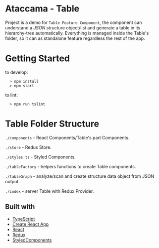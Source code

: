 # Ataccama - Table

Project is a demo for `Table Feature Component`, the component can understand a _JSON_ structure object/list
and generate a table in its hierarchy-tree automatically. Everything is managed inside the Table's folder,
so it can as standalone feature regardless the rest of the app.

# Getting Started

to develop:

```
  > npm install
  > npm start
```

to lint:

```
  > npm run tslint
```

# Table Folder Structure

`./components` - React Components/Table's part Components.

`./store` - Redux Store.

`./styles.ts` - Styled Components.

`./tableFactory` - helpers functions to create Table components.

`./tableGraph` - analyze/scan and create structure data object from JSON output.

`./index` - server Table with Redux Provider.


## Built with

- [TypeScript]()
- [Create React App](https://github.com/facebook/create-react-app)
- [React](http://reactjs.org)
- [Redux](https://redux.js.org/)
- [StyledComponents](https://www.styled-components.com/)
